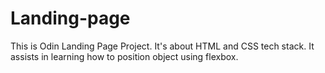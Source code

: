 # Landing-page
This is Odin Landing Page Project. 
It's about HTML and CSS tech stack.
It assists in learning how to position object using flexbox.